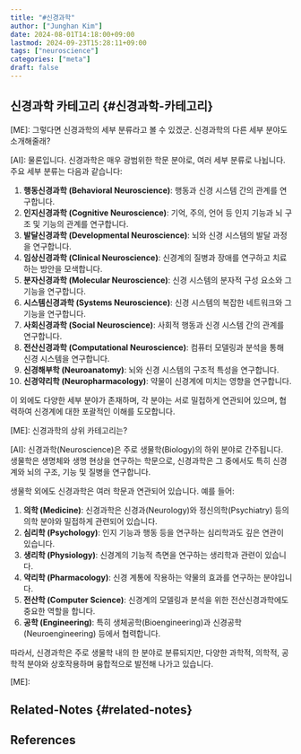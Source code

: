 ```yaml
---
title: "#신경과학"
author: ["Junghan Kim"]
date: 2024-08-01T14:18:00+09:00
lastmod: 2024-09-23T15:28:11+09:00
tags: ["neuroscience"]
categories: ["meta"]
draft: false
---
```


## 신경과학 카테고리 {#신경과학-카테고리}

<div class="ai">

[ME]: 그렇다면 신경과학의 세부 분류라고 볼 수 있겠군. 신경과학의 다른 세부 분야도 소개해줄래?

[AI]: 물론입니다. 신경과학은 매우 광범위한 학문 분야로, 여러 세부 분류로 나뉩니다. 주요 세부 분류는 다음과 같습니다:

1.  ****행동신경과학 (Behavioral Neuroscience)****: 행동과 신경 시스템 간의 관계를 연구합니다.
2.  ****인지신경과학 (Cognitive Neuroscience)****: 기억, 주의, 언어 등 인지 기능과 뇌 구조 및 기능의 관계를 연구합니다.
3.  ****발달신경과학 (Developmental Neuroscience)****: 뇌와 신경 시스템의 발달 과정을 연구합니다.
4.  ****임상신경과학 (Clinical Neuroscience)****: 신경계의 질병과 장애를 연구하고 치료하는 방안을 모색합니다.
5.  ****분자신경과학 (Molecular Neuroscience)****: 신경 시스템의 분자적 구성 요소와 그 기능을 연구합니다.
6.  ****시스템신경과학 (Systems Neuroscience)****: 신경 시스템의 복잡한 네트워크와 그 기능을 연구합니다.
7.  ****사회신경과학 (Social Neuroscience)****: 사회적 행동과 신경 시스템 간의 관계를 연구합니다.
8.  ****전산신경과학 (Computational Neuroscience)****: 컴퓨터 모델링과 분석을 통해 신경 시스템을 연구합니다.
9.  ****신경해부학 (Neuroanatomy)****: 뇌와 신경 시스템의 구조적 특성을 연구합니다.
10. ****신경약리학 (Neuropharmacology)****: 약물이 신경계에 미치는 영향을 연구합니다.

이 외에도 다양한 세부 분야가 존재하며, 각 분야는 서로 밀접하게 연관되어 있으며, 협력하여 신경계에 대한 포괄적인 이해를 도모합니다.

[ME]: 신경과학의 상위 카테고리는?

[AI]: 신경과학(Neuroscience)은 주로 생물학(Biology)의 하위 분야로 간주됩니다. 생물학은 생명체와 생명 현상을 연구하는 학문으로, 신경과학은 그 중에서도 특히 신경계와 뇌의 구조, 기능 및 질병을 연구합니다.

생물학 외에도 신경과학은 여러 학문과 연관되어 있습니다. 예를 들어:

1.  ****의학 (Medicine)****: 신경과학은 신경과(Neurology)와 정신의학(Psychiatry) 등의 의학 분야와 밀접하게 관련되어 있습니다.
2.  ****심리학 (Psychology)****: 인지 기능과 행동 등을 연구하는 심리학과도 깊은 연관이 있습니다.
3.  ****생리학 (Physiology)****: 신경계의 기능적 측면을 연구하는 생리학과 관련이 있습니다.
4.  ****약리학 (Pharmacology)****: 신경 계통에 작용하는 약물의 효과를 연구하는 분야입니다.
5.  ****전산학 (Computer Science)****: 신경계의 모델링과 분석을 위한 전산신경과학에도 중요한 역할을 합니다.
6.  ****공학 (Engineering)****: 특히 생체공학(Bioengineering)과 신경공학(Neuroengineering) 등에서 협력합니다.

따라서, 신경과학은 주로 생물학 내의 한 분야로 분류되지만, 다양한 과학적, 의학적, 공학적 분야와 상호작용하며 융합적으로 발전해 나가고 있습니다.

[ME]:

</div>


## Related-Notes {#related-notes}

## References

<style>.csl-entry{text-indent: -1.5em; margin-left: 1.5em;}</style><div class="csl-bib-body">
</div>
